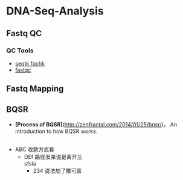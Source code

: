 # DNA-Seq-Analysis
## Fastq QC
### QC Tools
* [seqtk fqchk](https://blog.liang2.tw/posts/2015/09/seqtk/)
* [fastqc](https://github.com/s-andrews/FastQC)

## Fastq Mapping
## BQSR
* __[Process of BQSR]__(http://zenfractal.com/2014/01/25/bqsr/)， An introduction to how BQSR works.
##
- ABC
收款方式看
    - DEf
        路径发来说是离开三  
        sfsla
       - 234
       说法加了撒可富
